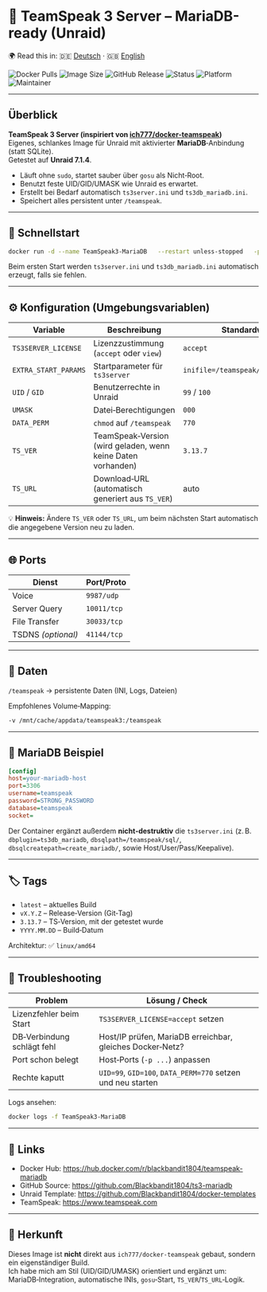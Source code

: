 # 🧩 TeamSpeak 3 Server – MariaDB-ready (Unraid)

🌍 Read this in: 🇩🇪 [Deutsch](README_DE.md) · 🇬🇧 [English](README_EN.md)

![Docker Pulls](https://img.shields.io/docker/pulls/blackbandit1804/teamspeak-mariadb?style=for-the-badge&logo=docker)
![Image Size](https://img.shields.io/docker/image-size/blackbandit1804/teamspeak-mariadb/latest?style=for-the-badge)
![GitHub Release](https://img.shields.io/github/v/release/Blackbandit1804/ts3-mariadb?style=for-the-badge&logo=github)
![Status](https://img.shields.io/badge/status-stable-success?style=for-the-badge)
![Platform](https://img.shields.io/badge/platform-Unraid-orange?style=for-the-badge&logo=unraid)
![Maintainer](https://img.shields.io/badge/maintainer-Blackbandit1804-blue?style=for-the-badge&logo=github)

---

## Überblick

**TeamSpeak 3 Server (inspiriert von [ich777/docker-teamspeak](https://github.com/ich777/docker-teamspeak))**  
Eigenes, schlankes Image für Unraid mit aktivierter **MariaDB**‑Anbindung (statt SQLite).  
Getestet auf **Unraid 7.1.4**.

- Läuft ohne `sudo`, startet sauber über `gosu` als Nicht‑Root.  
- Benutzt feste UID/GID/UMASK wie Unraid es erwartet.  
- Erstellt bei Bedarf automatisch `ts3server.ini` und `ts3db_mariadb.ini`.  
- Speichert alles persistent unter `/teamspeak`.

---

## 🚀 Schnellstart

```bash
docker run -d --name TeamSpeak3-MariaDB   --restart unless-stopped   -p 9987:9987/udp   -p 10011:10011   -p 30033:30033   -e TS3SERVER_LICENSE=accept   -e EXTRA_START_PARAMS="inifile=/teamspeak/ts3server.ini"   -e UID=99   -e GID=100   -e UMASK=000   -e DATA_PERM=770   -v /mnt/cache/appdata/teamspeak3:/teamspeak   blackbandit1804/teamspeak-mariadb:latest
```

Beim ersten Start werden `ts3server.ini` und `ts3db_mariadb.ini` automatisch erzeugt, falls sie fehlen.

---

## ⚙️ Konfiguration (Umgebungsvariablen)

| Variable | Beschreibung | Standardwert |
|---|---|---|
| `TS3SERVER_LICENSE` | Lizenzzustimmung (`accept` oder `view`) | `accept` |
| `EXTRA_START_PARAMS` | Startparameter für `ts3server` | `inifile=/teamspeak/ts3server.ini` |
| `UID` / `GID` | Benutzerrechte in Unraid | `99` / `100` |
| `UMASK` | Datei‑Berechtigungen | `000` |
| `DATA_PERM` | `chmod` auf `/teamspeak` | `770` |
| `TS_VER` | TeamSpeak‑Version (wird geladen, wenn keine Daten vorhanden) | `3.13.7` |
| `TS_URL` | Download‑URL (automatisch generiert aus `TS_VER`) | auto |

💡 **Hinweis:** Ändere `TS_VER` oder `TS_URL`, um beim nächsten Start automatisch die angegebene Version neu zu laden.

---

## 🌐 Ports

| Dienst | Port/Proto |
|---|---|
| Voice | `9987/udp` |
| Server Query | `10011/tcp` |
| File Transfer | `30033/tcp` |
| TSDNS *(optional)* | `41144/tcp` |

---

## 📂 Daten

`/teamspeak` → persistente Daten (INI, Logs, Dateien)

Empfohlenes Volume‑Mapping:

```bash
-v /mnt/cache/appdata/teamspeak3:/teamspeak
```

---

## 🧰 MariaDB Beispiel

```ini
[config]
host=your-mariadb-host
port=3306
username=teamspeak
password=STRONG_PASSWORD
database=teamspeak
socket=
```

Der Container ergänzt außerdem **nicht‑destruktiv** die `ts3server.ini` (z. B. `dbplugin=ts3db_mariadb`, `dbsqlpath=/teamspeak/sql/`, `dbsqlcreatepath=create_mariadb/`, sowie Host/User/Pass/Keepalive).

---

## 🏷️ Tags

- `latest` – aktuelles Build  
- `vX.Y.Z` – Release‑Version (Git‑Tag)  
- `3.13.7` – TS‑Version, mit der getestet wurde  
- `YYYY.MM.DD` – Build‑Datum

Architektur: ✅ `linux/amd64`

---

## 🧯 Troubleshooting

| Problem | Lösung / Check |
|---|---|
| Lizenzfehler beim Start | `TS3SERVER_LICENSE=accept` setzen |
| DB‑Verbindung schlägt fehl | Host/IP prüfen, MariaDB erreichbar, gleiches Docker‑Netz? |
| Port schon belegt | Host‑Ports (`-p ...`) anpassen |
| Rechte kaputt | `UID=99`, `GID=100`, `DATA_PERM=770` setzen und neu starten |

Logs ansehen:
```bash
docker logs -f TeamSpeak3-MariaDB
```

---

## 🔗 Links

- Docker Hub: https://hub.docker.com/r/blackbandit1804/teamspeak-mariadb  
- GitHub Source: https://github.com/Blackbandit1804/ts3-mariadb  
- Unraid Template: https://github.com/Blackbandit1804/docker-templates  
- TeamSpeak: https://www.teamspeak.com

---

## 📎 Herkunft

Dieses Image ist **nicht** direkt aus `ich777/docker-teamspeak` gebaut, sondern ein eigenständiger Build.  
Ich habe mich am Stil (UID/GID/UMASK) orientiert und ergänzt um: MariaDB‑Integration, automatische INIs, `gosu`‑Start, `TS_VER`/`TS_URL`‑Logik.
